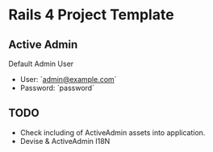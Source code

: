 # Rails 4 Project Template

## Active Admin

Default Admin User

  * User: ´admin@example.com´
  * Password: ´password´

## TODO

  * Check including of ActiveAdmin assets into application.
  * Devise & ActiveAdmin I18N
